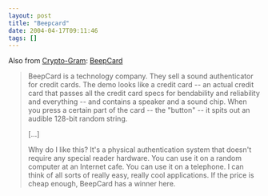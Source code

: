 ```yaml
---
layout: post
title: "Beepcard"
date: 2004-04-17T09:11:46
tags: []
---
```


Also from [Crypto-Gram][1]: [BeepCard][2]

> BeepCard is a technology company. They sell a sound authenticator for credit cards. The demo looks like a credit card -- an actual credit card that passes all the credit card specs for bendability and reliability and everything -- and contains a speaker and a sound chip. When you press a certain part of the card -- the "button" -- it spits out an audible 128-bit random string.
>
> [...]
>
> Why do I like this? It's a physical authentication system that doesn't require any special reader hardware. You can use it on a random computer at an Internet cafe. You can use it on a telephone. I can think of all sorts of really easy, really cool applications. If the price is cheap enough, BeepCard has a winner here.

   [1]: http://www.schneier.com/crypto-gram-0404.html#7
   [2]: http://www.beepcard.com/
